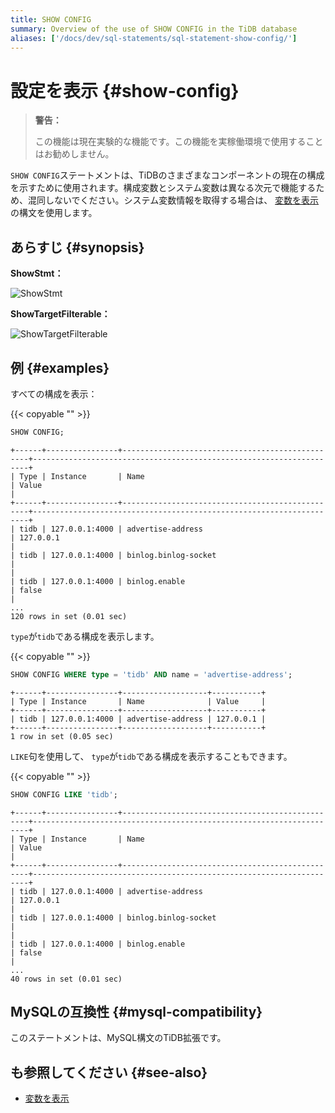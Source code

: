 ```yaml
---
title: SHOW CONFIG
summary: Overview of the use of SHOW CONFIG in the TiDB database
aliases: ['/docs/dev/sql-statements/sql-statement-show-config/']
---
```


# 設定を表示 {#show-config}

> <strong>警告：</strong>
>
> この機能は現在実験的な機能です。この機能を実稼働環境で使用することはお勧めしません。

`SHOW CONFIG`ステートメントは、TiDBのさまざまなコンポーネントの現在の構成を示すために使用されます。構成変数とシステム変数は異なる次元で機能するため、混同しないでください。システム変数情報を取得する場合は、 [変数を表示](/sql-statements/sql-statement-show-variables.md)の構文を使用します。

## あらすじ {#synopsis}

<strong>ShowStmt：</strong>

![ShowStmt](/media/sqlgram/ShowStmt.png)

<strong>ShowTargetFilterable：</strong>

![ShowTargetFilterable](/media/sqlgram/ShowTargetFilterable.png)

## 例 {#examples}

すべての構成を表示：

{{< copyable "" >}}

```sql
SHOW CONFIG;
```

```
+------+----------------+-------------------------------------------------+---------------------------------------------------------------------+
| Type | Instance       | Name                                            | Value                                                               |
+------+----------------+-------------------------------------------------+---------------------------------------------------------------------+
| tidb | 127.0.0.1:4000 | advertise-address                               | 127.0.0.1                                                           |
| tidb | 127.0.0.1:4000 | binlog.binlog-socket                            |                                                                     |
| tidb | 127.0.0.1:4000 | binlog.enable                                   | false                                                               |
...
120 rows in set (0.01 sec)
```

`type`が`tidb`である構成を表示します。

{{< copyable "" >}}

```sql
SHOW CONFIG WHERE type = 'tidb' AND name = 'advertise-address';
```

```
+------+----------------+-------------------+-----------+
| Type | Instance       | Name              | Value     |
+------+----------------+-------------------+-----------+
| tidb | 127.0.0.1:4000 | advertise-address | 127.0.0.1 |
+------+----------------+-------------------+-----------+
1 row in set (0.05 sec)
```

`LIKE`句を使用して、 `type`が`tidb`である構成を表示することもできます。

{{< copyable "" >}}

```sql
SHOW CONFIG LIKE 'tidb';
```

```
+------+----------------+-------------------------------------------------+---------------------------------------------------------------------+
| Type | Instance       | Name                                            | Value                                                               |
+------+----------------+-------------------------------------------------+---------------------------------------------------------------------+
| tidb | 127.0.0.1:4000 | advertise-address                               | 127.0.0.1                                                           |
| tidb | 127.0.0.1:4000 | binlog.binlog-socket                            |                                                                     |
| tidb | 127.0.0.1:4000 | binlog.enable                                   | false                                                               |
...
40 rows in set (0.01 sec)
```

## MySQLの互換性 {#mysql-compatibility}

このステートメントは、MySQL構文のTiDB拡張です。

## も参照してください {#see-also}

-   [変数を表示](/sql-statements/sql-statement-show-variables.md)
